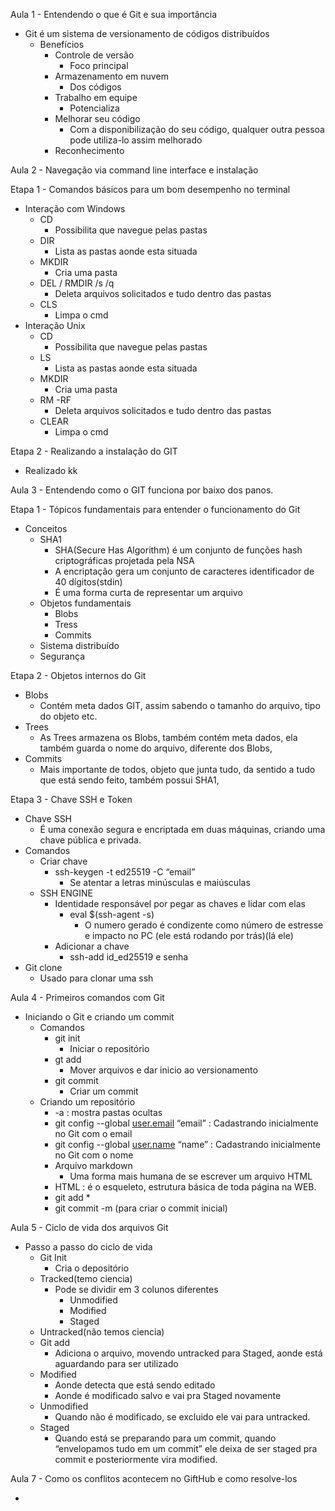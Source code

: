 Aula 1 - Entendendo o que é Git e sua importância

- Git é um sistema de versionamento de códigos distribuídos
  - Benefícios
    - Controle de versão
      - Foco principal
    - Armazenamento em nuvem
      - Dos códigos
    - Trabalho em equipe
      - Potencializa
    - Melhorar seu código
      - Com a disponibilização do seu código, qualquer outra pessoa pode utiliza-lo assim melhorado
    - Reconhecimento

Aula 2 - Navegação via command line interface e instalação

Etapa 1 - Comandos básicos para um bom desempenho no terminal

- Interação com Windows
  - CD
    - Possibilita que navegue pelas pastas
  - DIR
    - Lista as pastas aonde esta situada
  - MKDIR
    - Cria uma pasta
  - DEL / RMDIR /s /q
    - Deleta arquivos solicitados e tudo dentro das pastas
  - CLS
    - Limpa o cmd
- Interação Unix
  - CD
    - Possibilita que navegue pelas pastas
  - LS
    - Lista as pastas aonde esta situada
  - MKDIR
    - Cria uma pasta
  - RM -RF
    - Deleta arquivos solicitados e tudo dentro das pastas
  - CLEAR
    - Limpa o cmd

Etapa 2 - Realizando a instalação do GIT

- Realizado kk

Aula 3 - Entendendo como o GIT funciona por baixo dos panos.

Etapa 1 - Tópicos fundamentais para entender o funcionamento do Git

- Conceitos
  - SHA1
    - SHA(Secure Has Algorithm) é um conjunto de funções hash criptográficas projetada pela NSA
    - A encriptação gera um conjunto de caracteres identificador de 40 dígitos(stdin)
    - É uma forma curta de representar um arquivo
  - Objetos fundamentais
    - Blobs
    - Tress
    - Commits
  - Sistema distribuído
  - Segurança

Etapa 2 - Objetos internos do Git

- Blobs
  - Contém meta dados GIT, assim sabendo o tamanho do arquivo, tipo do objeto etc.
- Trees
  - As Trees armazena os Blobs, também contém meta dados, ela também guarda o nome do arquivo, diferente dos Blobs,
- Commits
  - Mais importante de todos, objeto que junta tudo, da sentido a tudo que está sendo feito, também possui SHA1,

Etapa 3 - Chave SSH e Token

- Chave SSH
  - É uma conexão segura e encriptada em duas máquinas, criando uma chave pública e privada.
- Comandos
  - Criar chave
    - ssh-keygen -t ed25519 -C “email”
      - Se atentar a letras minúsculas e maiúsculas
  - SSH ENGINE
    - Identidade responsável por pegar as chaves e lidar com elas
      - eval $(ssh-agent -s)
        - O numero gerado é condizente como número de estresse e impacto no PC (ele está rodando por trás)(lá ele)
    - Adicionar a chave
      - ssh-add id_ed25519 e senha
- Git clone
  - Usado para clonar uma ssh

Aula 4 - Primeiros comandos com Git

- Iniciando o Git e criando um commit
  - Comandos
    - git init
      - Iniciar o repositório
    - gt add
      - Mover arquivos e dar inicio ao versionamento
    - git commit
      - Criar um commit
  - Criando um repositório
    - -a : mostra pastas ocultas
    - git config --global [user.email](http://user.email) “email” : Cadastrando inicialmente no Git com o email
    - git config --global [user.name](http://user.name) “name” : Cadastrando inicialmente no Git com o nome
    - Arquivo markdown
      - Uma forma mais humana de se escrever um arquivo HTML
    - HTML : é o esqueleto, estrutura básica de toda página na WEB.
    - git add *
    - git commit -m (para criar o commit inicial)

Aula 5 - Ciclo de vida dos arquivos Git

- Passo a passo do ciclo de vida
  - Git Init
    - Cria o depositório
  - Tracked(temo ciencia)
    - Pode se dividir em 3 colunos diferentes
      - Unmodified
      - Modified
      - Staged
  - Untracked(não temos ciencia)
  - Git add
    - Adiciona o arquivo, movendo untracked para Staged, aonde está aguardando para ser utilizado
  - Modified
    - Aonde detecta que está sendo editado
    - Aonde é modificado salvo e vai pra Staged novamente
  - Unmodified
    - Quando não é modificado, se excluido ele vai para untracked.
  - Staged
    - Quando está se preparando para um commit, quando “envelopamos tudo em um commit” ele deixa de ser staged pra commit e posteriormente vira modified.

Aula 7 - Como os conflitos acontecem no GiftHub e como resolve-los

- 